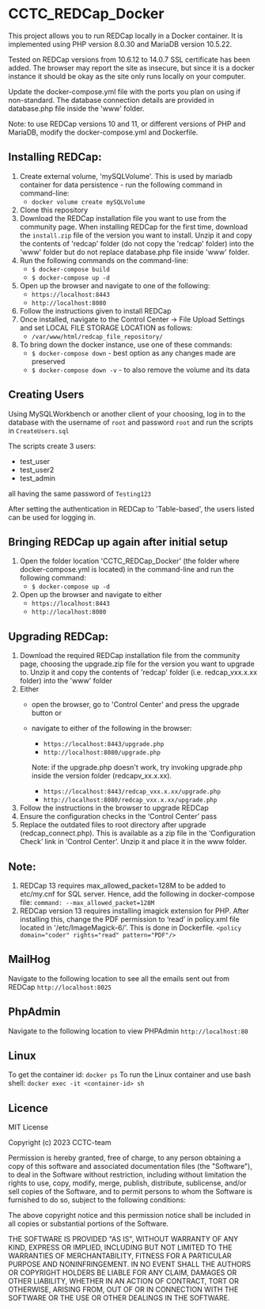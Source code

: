 # CCTC_REDCap_Docker

This project allows you to run REDCap locally in a Docker container. It is implemented using PHP version 8.0.30 and MariaDB version 10.5.22.

Tested on REDCap versions from 10.6.12 to 14.0.7
SSL certificate has been added. The browser may report the site as insecure, but since it is a docker instance it should be okay as the site only runs locally on your computer.

Update the docker-compose.yml file with the ports you plan on using if non-standard.
The database connection details are provided in database.php file inside the 'www' folder.

Note: to use REDCap versions 10 and 11, or different versions of PHP and MariaDB, modify the docker-compose.yml and Dockerfile.

## Installing REDCap:
1. Create external volume, 'mySQLVolume'. This is used by mariadb container for data persistence - run the following command in command-line:
    - `docker volume create mySQLVolume`
2. Clone this repository
3. Download the REDCap installation file you want to use from the community page. When installing REDCap for the first time, download the `install.zip` file of the version you want to install. Unzip it and copy the contents of 'redcap' folder (do not copy the 'redcap' folder) into the 'www' folder but do not replace database.php file inside 'www' folder.
4. Run the following commands on the command-line:
    - `$ docker-compose build`
    - `$ docker-compose up -d`
5. Open up the browser and navigate to one of the following:
    - `https://localhost:8443`
    - `http://localhost:8080`
6. Follow the instructions given to install REDCap
7. Once installed, navigate to the Control Center -> File Upload Settings and set LOCAL FILE STORAGE LOCATION as follows:
    - `/var/www/html/redcap_file_repository/`
8. To bring down the docker instance, use one of these commands:
    - `$ docker-compose down` - best option as any changes made are preserved
    - `$ docker-compose down -v` - to also remove the volume and its data


## Creating Users
Using MySQLWorkbench or another client of your choosing, log in to the database with the username of `root` and password `root` and run the scripts in `CreateUsers.sql`

The scripts create 3 users:
- test_user
- test_user2
- test_admin

all having the same password of `Testing123`

After setting the authentication in REDCap to 'Table-based', the users listed can be used for logging in.

## Bringing REDCap up again after initial setup
1.  Open the folder location 'CCTC_REDCap_Docker' (the folder where docker-compose.yml is located) in the command-line and run the following command:
    - `$ docker-compose up -d`
2. Open up the browser and navigate to either
    - `https://localhost:8443`
    - `http://localhost:8080`

## Upgrading REDCap:
1. Download the required REDCap installation file from the community page, choosing the upgrade.zip file for the version you want to upgrade to. Unzip it and copy the contents of 'redcap' folder (i.e. redcap_vxx.x.xx folder) into the 'www' folder
2. Either
    - open the browser, go to 'Control Center' and press the upgrade button or
    - navigate to either of the following in the browser:
        - `https://localhost:8443/upgrade.php`
        - `http://localhost:8080/upgrade.php`

        Note: if the upgrade.php doesn't work, try invoking upgrade.php inside the version folder (redcapv_xx.x.xx).
        - `https://localhost:8443/redcap_vxx.x.xx/upgrade.php`
        - `http://localhost:8080/redcap_vxx.x.xx/upgrade.php`
3. Follow the instructions in the browser to upgrade REDCap
4. Ensure the configuration checks in the ‘Control Center’ pass
5. Replace the outdated files to root directory after upgrade (redcap_connect.php). This is available as a zip file in the ‘Configuration Check’ link in ‘Control Center’. Unzip it and place it in the www folder.

## Note:
1. REDCap 13 requires max_allowed_packet=128M to be added to etc/my.cnf for SQL server. Hence, add the following in docker-compose file:
    `command: --max_allowed_packet=128M`
2. REDCap version 13 requires installing imagick extension for PHP. After installing this, change the PDF permission to ‘read’ in policy.xml file located in '/etc/ImageMagick-6/’. This is done in Dockerfile.
    `<policy domain="coder" rights="read" pattern="PDF"/>`

## MailHog
Navigate to the following location to see all the emails sent out from REDCap
`http://localhost:8025`

## PhpAdmin
Navigate to the following location to view PHPAdmin
`http://localhost:80`

## Linux
To get the container id: `docker ps`
To run the Linux container and use bash shell: `docker exec -it <container-id> sh`

## Licence
MIT License

Copyright (c) 2023 CCTC-team

Permission is hereby granted, free of charge, to any person obtaining a copy
of this software and associated documentation files (the "Software"), to deal
in the Software without restriction, including without limitation the rights
to use, copy, modify, merge, publish, distribute, sublicense, and/or sell
copies of the Software, and to permit persons to whom the Software is
furnished to do so, subject to the following conditions:

The above copyright notice and this permission notice shall be included in all
copies or substantial portions of the Software.

THE SOFTWARE IS PROVIDED "AS IS", WITHOUT WARRANTY OF ANY KIND, EXPRESS OR
IMPLIED, INCLUDING BUT NOT LIMITED TO THE WARRANTIES OF MERCHANTABILITY,
FITNESS FOR A PARTICULAR PURPOSE AND NONINFRINGEMENT. IN NO EVENT SHALL THE
AUTHORS OR COPYRIGHT HOLDERS BE LIABLE FOR ANY CLAIM, DAMAGES OR OTHER
LIABILITY, WHETHER IN AN ACTION OF CONTRACT, TORT OR OTHERWISE, ARISING FROM,
OUT OF OR IN CONNECTION WITH THE SOFTWARE OR THE USE OR OTHER DEALINGS IN THE
SOFTWARE.
